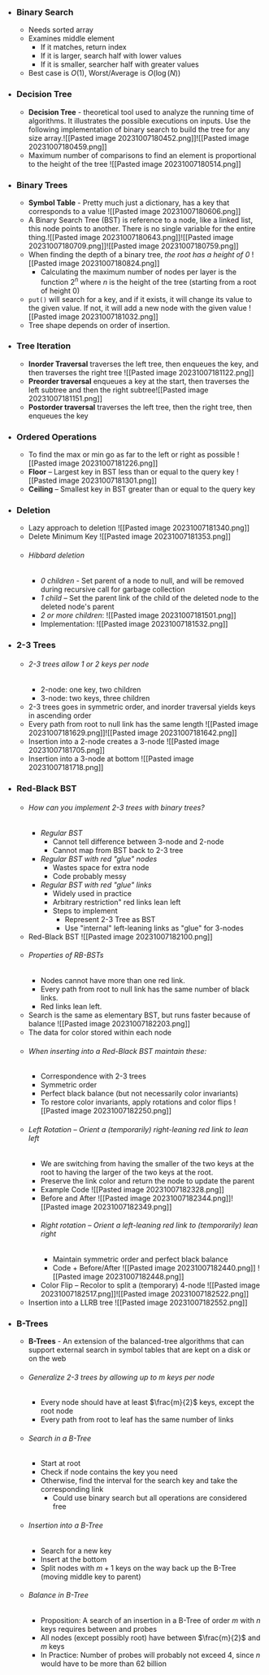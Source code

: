 - ### Binary Search
	- Needs sorted array
	- Examines middle element
		- If it matches, return index
		- If it is larger, search half with lower values
		- If it is smaller, searcher half with greater values
	- Best case is $O(1)$, Worst/Average is $O(\log(N))$

- ### Decision Tree
	- **Decision Tree** - theoretical tool used to analyze the running time of algorithms. It illustrates the possible executions on inputs. Use the following implementation of binary search to build the tree for any size array.![[Pasted image 20231007180452.png]]![[Pasted image 20231007180459.png]]
	- Maximum number of comparisons to find an element is proportional to the height of the tree ![[Pasted image 20231007180514.png]]

- ### Binary Trees
	- **Symbol Table** - Pretty much just a dictionary, has a key that corresponds to a value ![[Pasted image 20231007180606.png]]
	- A Binary Search Tree (BST) is reference to a node, like a linked list, this node points to another. There is no single variable for the entire thing.![[Pasted image 20231007180643.png]]![[Pasted image 20231007180709.png]]![[Pasted image 20231007180759.png]]
	- When finding the depth of a binary tree, *the root has a height of 0* ![[Pasted image 20231007180824.png]]
		- Calculating the maximum number of nodes per layer is the function $2^n$ where $n$ is the height of the tree (starting from a root of height 0)
	- `put()` will search for a key, and if it exists, it will change its value to the given value. If not, it will add a new node with the given value ![[Pasted image 20231007181032.png]]
	- Tree shape depends on order of insertion.

- ### Tree Iteration
	- **Inorder Traversal** traverses the left tree, then enqueues the key, and then traverses the right tree ![[Pasted image 20231007181122.png]]
	- **Preorder traversal** enqueues a key at the start, then traverses the left subtree and then the right subtree![[Pasted image 20231007181151.png]]
	- **Postorder traversal** traverses the left tree, then the right tree, then enqueues the key

- ### Ordered Operations
	- To find the max or min go as far to the left or right as possible ![[Pasted image 20231007181226.png]]
	- **Floor** – Largest key in BST less than or equal to the query key ![[Pasted image 20231007181301.png]]
	- **Ceiling** – Smallest key in BST greater than or equal to the query key

- ### Deletion
	- Lazy approach to deletion ![[Pasted image 20231007181340.png]]
	- Delete Minimum Key ![[Pasted image 20231007181353.png]]
	- ###### Hibbard deletion
		- *0 children* - Set parent of a node to null, and will be removed during recursive call for garbage collection
		- *1 child* – Set the parent link of the child of the deleted node to the deleted node's parent
		- *2 or more children*: ![[Pasted image 20231007181501.png]]
		- Implementation: ![[Pasted image 20231007181532.png]]

- ### 2-3 Trees
	- ###### 2-3 trees allow 1 or 2 keys per node
		- 2-node: one key, two children
		- 3-node: two keys, three children
	- 2-3 trees goes in symmetric order, and inorder traversal yields keys in ascending order
	- Every path from root to null link has the same length ![[Pasted image 20231007181629.png]]![[Pasted image 20231007181642.png]]
	- Insertion into a 2-node creates a 3-node ![[Pasted image 20231007181705.png]]
	- Insertion into a 3-node at bottom ![[Pasted image 20231007181718.png]]
- ### Red-Black BST
	- ###### How can you implement 2-3 trees with binary trees?
		- *Regular BST*
			- Cannot tell difference between 3-node and 2-node
			- Cannot map from BST back to 2-3 tree
		- *Regular BST with red "glue" nodes*
			- Wastes space for extra node
			- Code probably messy
		- *Regular BST with red "glue" links*
			- Widely used in practice
			- Arbitrary restriction" red links lean left
			- Steps to implement
				- Represent 2-3 Tree as BST
				- Use "internal" left-leaning links as "glue" for 3-nodes
	- Red-Black BST ![[Pasted image 20231007182100.png]]
	- ###### Properties of RB-BSTs 
		- Nodes cannot have more than one red link.
		- Every path from root to null link has the same number of black links.
		- Red links lean left.
	- Search is the same as elementary BST, but runs faster because of balance ![[Pasted image 20231007182203.png]]
	- The data for color stored within each node
	- ###### When inserting into a Red-Black BST maintain these:
		- Correspondence with 2-3 trees
		- Symmetric order
		- Perfect black balance (but not necessarily color invariants)
		- To restore color invariants, apply rotations and color flips ![[Pasted image 20231007182250.png]]
	- ###### Left Rotation – Orient a (temporarily) right-leaning red link to lean left
		- We are switching from having the smaller of the two keys at the root to having the larger of the two keys at the root.
		- Preserve the link color and return the node to update the parent
		- Example Code ![[Pasted image 20231007182328.png]]
		- Before and After ![[Pasted image 20231007182344.png]]![[Pasted image 20231007182349.png]]
		- ###### Right rotation – Orient a left-leaning red link to (temporarily) lean right
			- Maintain symmetric order and perfect black balance
			- Code + Before/After ![[Pasted image 20231007182440.png]] ![[Pasted image 20231007182448.png]]
		- Color Flip – Recolor to split a (temporary) 4-node ![[Pasted image 20231007182517.png]]![[Pasted image 20231007182522.png]]
	- Insertion into a LLRB tree ![[Pasted image 20231007182552.png]]

- ### B-Trees
	- **B-Trees** - An extension of the balanced-tree algorithms that can support external search in symbol tables that are kept on a disk or on the web
	- ###### Generalize 2-3 trees by allowing up to $m$ keys per node
		- Every node should have at least $\frac{m}{2}$ keys, except the root node
		- Every path from root to leaf has the same number of links
	- ###### Search in a B-Tree
		- Start at root
		- Check if node contains the key you need
		- Otherwise, find the interval for the search key and take the corresponding link
			- Could use binary search but all operations are considered free
	- ###### Insertion into a B-Tree
		- Search for a new key
		- Insert at the bottom
		- Split nodes with $m+1$ keys on the way back up the B-Tree (moving middle key to parent)
	- ###### Balance in B-Tree
		- Proposition: A search of an insertion in a B-Tree of order $m$ with $n$ keys requires between and probes
		- All nodes (except possibly root) have between $\frac{m}{2}$  and $m$ keys
		- In Practice: Number of probes will probably not exceed 4, since $n$ would have to be more than 62 billion